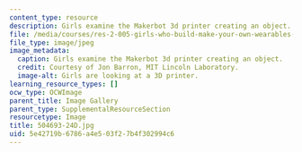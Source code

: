 ```yaml
---
content_type: resource
description: Girls examine the Makerbot 3d printer creating an object.
file: /media/courses/res-2-005-girls-who-build-make-your-own-wearables-workshop-spring-2015/5e42719b6786a4e503f27b4f302994c6_504693-24D.jpg
file_type: image/jpeg
image_metadata:
  caption: Girls examine the Makerbot 3d printer creating an object.
  credit: Courtesy of Jon Barron, MIT Lincoln Laboratory.
  image-alt: Girls are looking at a 3D printer.
learning_resource_types: []
ocw_type: OCWImage
parent_title: Image Gallery
parent_type: SupplementalResourceSection
resourcetype: Image
title: 504693-24D.jpg
uid: 5e42719b-6786-a4e5-03f2-7b4f302994c6
---
```

